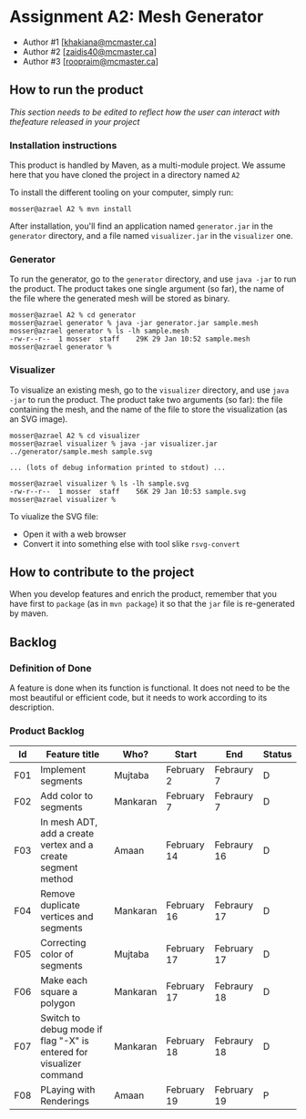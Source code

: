 # Assignment A2: Mesh Generator

- Author #1 [khakiana@mcmaster.ca]
- Author #2 [zaidis40@mcmaster.ca]
- Author #3 [roopraim@mcmaster.ca]

## How to run the product

_This section needs to be edited to reflect how the user can interact with thefeature released in your project_

### Installation instructions

This product is handled by Maven, as a multi-module project. We assume here that you have cloned the project in a directory named `A2`

To install the different tooling on your computer, simply run:

```
mosser@azrael A2 % mvn install
```

After installation, you'll find an application named `generator.jar` in the `generator` directory, and a file named `visualizer.jar` in the `visualizer` one.

### Generator

To run the generator, go to the `generator` directory, and use `java -jar` to run the product. The product takes one single argument (so far), the name of the file where the generated mesh will be stored as binary.

```
mosser@azrael A2 % cd generator
mosser@azrael generator % java -jar generator.jar sample.mesh
mosser@azrael generator % ls -lh sample.mesh
-rw-r--r--  1 mosser  staff    29K 29 Jan 10:52 sample.mesh
mosser@azrael generator %
```

### Visualizer

To visualize an existing mesh, go to the `visualizer` directory, and use `java -jar` to run the product. The product take two arguments (so far): the file containing the mesh, and the name of the file to store the visualization (as an SVG image).

```
mosser@azrael A2 % cd visualizer
mosser@azrael visualizer % java -jar visualizer.jar ../generator/sample.mesh sample.svg

... (lots of debug information printed to stdout) ...

mosser@azrael visualizer % ls -lh sample.svg
-rw-r--r--  1 mosser  staff    56K 29 Jan 10:53 sample.svg
mosser@azrael visualizer %
```

To viualize the SVG file:

- Open it with a web browser
- Convert it into something else with tool slike `rsvg-convert`

## How to contribute to the project

When you develop features and enrich the product, remember that you have first to `package` (as in `mvn package`) it so that the `jar` file is re-generated by maven.

## Backlog

### Definition of Done

A feature is done when its function is functional. It does not need to be the most beautiful or efficient code, but it needs to work according to its description.

### Product Backlog

| Id  | Feature title                                                       | Who?     | Start       | End         | Status |
| :-: | ------------------------------------------------------------------- | -------- | ----------- | ----------- | ------ |
| F01 | Implement segments                                                  | Mujtaba  | February 2  | Febraury 7  | D      |
| F02 | Add color to segments                                               | Mankaran | February 7  | Febraury 7  | D      |
| F03 | In mesh ADT, add a create vertex and a create segment method        | Amaan    | February 14 | Febraury 16 | D      |
| F04 | Remove duplicate vertices and segments                              | Mankaran | February 16 | Febraury 17 | D      |
| F05 | Correcting color of segments                                        | Mujtaba  | February 17 | February 17 | D      |
| F06 | Make each square a polygon                                          | Mankaran | February 17 | Febraury 18 | D      |
| F07 | Switch to debug mode if flag "-X" is entered for visualizer command | Mankaran | February 18 | Febraury 18 | D      |
| F08 | PLaying with Renderings                                             | Amaan    | February 19 | February 19 | P